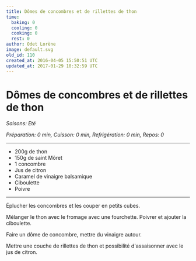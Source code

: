 ```yaml
---
title: Dômes de concombres et de rillettes de thon
time:
  baking: 0
  cooling: 0
  cooking: 0
  rest: 0
author: Odet Lorène
image: default.svg
old_id: 110
created_at: 2016-04-05 15:50:51 UTC
updated_at: 2017-01-29 10:32:59 UTC
---
```


# Dômes de concombres et de rillettes de thon



*Saisons: Eté*

*Préparation: 0 min, Cuisson: 0 min, Refrigération: 0 min, Repos: 0*

---

- 200g de thon
- 150g de saint Môret
- 1 concombre
- Jus de citron
- Caramel de vinaigre balsamique
- Ciboulette
- Poivre

---

Éplucher les concombres et les couper en petits cubes.

Mélanger le thon avec le fromage avec une fourchette. Poivrer et ajouter la ciboulette.

Faire un dôme de concombre, mettre du vinaigre autour.

Mettre une couche de rillettes de thon et possibilité d'assaisonner avec le jus de citron.
